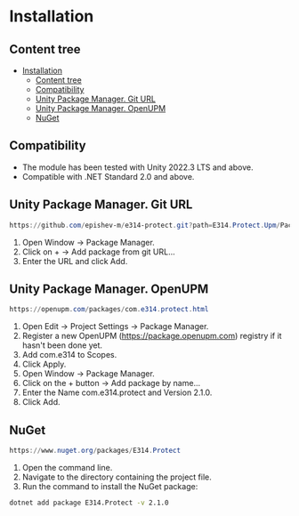 # Installation

## Content tree

- [Installation](#installation)
  - [Content tree](#content-tree)
  - [Compatibility](#compatibility)
  - [Unity Package Manager. Git URL](#unity-package-manager-git-url)
  - [Unity Package Manager. OpenUPM](#unity-package-manager-openupm)
  - [NuGet](#nuget)

## Compatibility

- The module has been tested with Unity 2022.3 LTS and above.
- Compatible with .NET Standard 2.0 and above.

## Unity Package Manager. Git URL

```ps1
https://github.com/epishev-m/e314-protect.git?path=E314.Protect.Upm/Packages/com.e314.protect/#release/2.1.0
```

1. Open Window → Package Manager.
2. Click on + → Add package from git URL...
3. Enter the URL and click Add.

## Unity Package Manager. OpenUPM

```ps1
https://openupm.com/packages/com.e314.protect.html
```

1. Open Edit → Project Settings → Package Manager.
2. Register a new OpenUPM (<https://package.openupm.com>) registry if it hasn't been done yet.
3. Add com.e314 to Scopes.
4. Click Apply.
5. Open Window → Package Manager.
6. Click on the + button → Add package by name...
7. Enter the Name com.e314.protect and Version 2.1.0.
8. Click Add.

## NuGet

```ps1
https://www.nuget.org/packages/E314.Protect
```

1. Open the command line.
2. Navigate to the directory containing the project file.
3. Run the command to install the NuGet package:

```sh
dotnet add package E314.Protect -v 2.1.0
```
